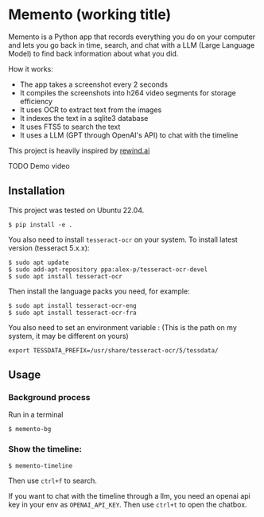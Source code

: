 # Memento (working title)

Memento is a Python app that records everything you do on your computer and lets you go back in time, search, and chat with a LLM (Large Language Model) to find back information about what you did.

How it works:
- The app takes a screenshot every 2 seconds
- It compiles the screenshots into h264 video segments for storage efficiency
- It uses OCR to extract text from the images
- It indexes the text in a sqlite3 database
- It uses FTS5 to search the text
- It uses a LLM (GPT through OpenAI's API) to chat with the timeline


This project is heavily inspired by [rewind.ai](https://rewind.ai/)

TODO Demo video


## Installation

This project was tested on Ubuntu 22.04.

```console
$ pip install -e .
```

You also need to install `tesseract-ocr` on your system. To install latest version (tesseract 5.x.x):

```console
$ sudo apt update
$ sudo add-apt-repository ppa:alex-p/tesseract-ocr-devel
$ sudo apt install tesseract-ocr
```
Then install the language packs you need, for example:

```console
$ sudo apt install tesseract-ocr-eng
$ sudo apt install tesseract-ocr-fra
```

You also need to set an environment variable :
(This is the path on my system, it may be different on yours)
```console
export TESSDATA_PREFIX=/usr/share/tesseract-ocr/5/tessdata/
```

## Usage
### Background process
Run in a terminal  
```console
$ memento-bg
```

### Show the timeline:

```console
$ memento-timeline
```

Then use `ctrl+f` to search.

If you want to chat with the timeline through a llm, you need an openai api key in your env as `OPENAI_API_KEY`.
Then use `ctrl+t` to open the chatbox.
  
